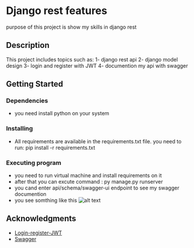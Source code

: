 # Django rest features
purpose of this project is show my skills in django rest
## Description
This project includes topics such as:
1- django rest api
2- django model design
3- login and register with JWT
4- documention my api with swagger
## Getting Started

### Dependencies
* you need install python on your system

### Installing
* All requirements are available in the requirements.txt file. you need to run: pip install -r requirements.txt

### Executing program
* you need to run virtual machine and install requirements on it
* after that you can excute command : py manage.py runserver
* you cand enter api/schema/swagger-ui endpoint to see my swagger documention
* you see somthing like this
![alt text](https://i.ibb.co/b1JDhpP/swagger-image.png)

## Acknowledgments
* [Login-register-JWT](https://medium.com/django-rest/django-rest-framework-login-and-register-user-fd91cf6029d5)
* [Swagger](https://drf-yasg.readthedocs.io/en/stable/readme.html#usage)




